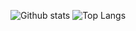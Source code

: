 ![Github stats](https://github-readme-stats.vercel.app/api?username=hazemfahmyy&hide=issues,prs&show_icons=true&theme=dracula)
![Top Langs](https://github-readme-stats.vercel.app/api/top-langs/?username=hazemfahmyy&hide_progress=true&layout=compact)